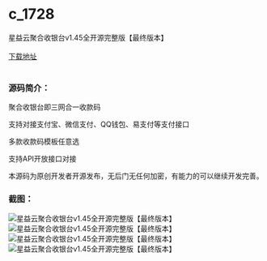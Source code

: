 # c_1728
星益云聚合收银台v1.45全开源完整版【最终版本】
<br/></br>
[下载地址](https://www.uuid2.com/1728.html "下载地址")
<br/></br>
<h3>源码简介：</h3>
<p>聚合收银台即三网合一收款码<p>
<p>支持对接支付宝、微信支付、QQ钱包、易支付等支付接口<p>
<p>多款收款码模板任意选<p>
<p>支持API开放接口对接<p>
<p>本源码为原创开发者开源发布，无后门无任何加密，有能力的可以继续开发完善。<p>
<h3>截图：</h3>
<img src="https://www.uuid2.com/wp-content/uploads/img/uimage/4981634873441.png" alt="星益云聚合收银台v1.45全开源完整版【最终版本】"><img src="https://www.uuid2.com/wp-content/uploads/img/uimage/371634873442.png" alt="星益云聚合收银台v1.45全开源完整版【最终版本】"><img src="https://www.uuid2.com/wp-content/uploads/img/uimage/42781634873443.png" alt="星益云聚合收银台v1.45全开源完整版【最终版本】"><img src="https://www.uuid2.com/wp-content/uploads/img/uimage/72491634873444.jpg" alt="星益云聚合收银台v1.45全开源完整版【最终版本】">
